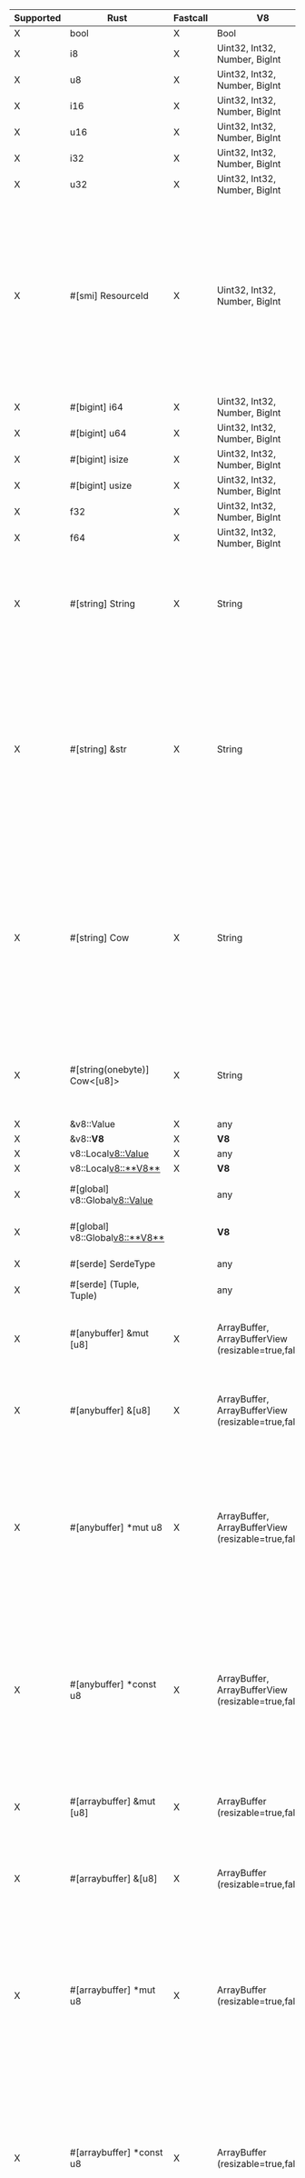 | Supported | Rust                                | Fastcall | V8                                                  | Notes                                                                                                                                                                                                          |
| --------- | ----------------------------------- | -------- | --------------------------------------------------- | -------------------------------------------------------------------------------------------------------------------------------------------------------------------------------------------------------------- |
| X         | bool                                | X        | Bool                                                |                                                                                                                                                                                                                |
| X         | i8                                  | X        | Uint32, Int32, Number, BigInt                       |                                                                                                                                                                                                                |
| X         | u8                                  | X        | Uint32, Int32, Number, BigInt                       |                                                                                                                                                                                                                |
| X         | i16                                 | X        | Uint32, Int32, Number, BigInt                       |                                                                                                                                                                                                                |
| X         | u16                                 | X        | Uint32, Int32, Number, BigInt                       |                                                                                                                                                                                                                |
| X         | i32                                 | X        | Uint32, Int32, Number, BigInt                       |                                                                                                                                                                                                                |
| X         | u32                                 | X        | Uint32, Int32, Number, BigInt                       |                                                                                                                                                                                                                |
| X         | #[smi] ResourceId                   | X        | Uint32, Int32, Number, BigInt                       | SMI is internally represented as a signed integer, but unsigned `#[smi]` types will be bit-converted to unsigned values for the Rust call. JavaScript code will continue to see signed integers.               |
| X         | #[bigint] i64                       | X        | Uint32, Int32, Number, BigInt                       |                                                                                                                                                                                                                |
| X         | #[bigint] u64                       | X        | Uint32, Int32, Number, BigInt                       |                                                                                                                                                                                                                |
| X         | #[bigint] isize                     | X        | Uint32, Int32, Number, BigInt                       |                                                                                                                                                                                                                |
| X         | #[bigint] usize                     | X        | Uint32, Int32, Number, BigInt                       |                                                                                                                                                                                                                |
| X         | f32                                 | X        | Uint32, Int32, Number, BigInt                       |                                                                                                                                                                                                                |
| X         | f64                                 | X        | Uint32, Int32, Number, BigInt                       |                                                                                                                                                                                                                |
| X         | #[string] String                    | X        | String                                              | Fastcall available only if string is Latin-1. Will always create an allocated, UTF-8 copy of the String data.                                                                                                  |
| X         | #[string] &str                      | X        | String                                              | Fastcall available only if string is Latin-1. Will create an owned `String` copy of the String data if it doesn't fit on the stack. Will never allocate in a fastcall, but will copy Latin-1 -> UTF-8.         |
| X         | #[string] Cow<str>                  | X        | String                                              | Fastcall available only if string is Latin-1. Will create a `Cow::Owned` copy of the String data if it doesn't fit on the stack. Will always be `Cow::Borrowed` in a fastcall, but will copy Latin-1 -> UTF-8. |
| X         | #[string(onebyte)] Cow<[u8]>        | X        | String                                              | Fastest `String`-type method. If the string is not Latin-1, will throw a TypeError.                                                                                                                            |
| X         | &v8::Value                          | X        | any                                                 |                                                                                                                                                                                                                |
| X         | &v8::**V8**                         | X        | **V8**                                              |                                                                                                                                                                                                                |
| X         | v8::Local<v8::Value>                | X        | any                                                 |                                                                                                                                                                                                                |
| X         | v8::Local<v8::**V8**>               | X        | **V8**                                              |                                                                                                                                                                                                                |
| X         | #[global] v8::Global<v8::Value>     |          | any                                                 | ⚠️ Slower than `v8::Local`.                                                                                                                                                                                     |
| X         | #[global] v8::Global<v8::**V8**>    |          | **V8**                                              | ⚠️ Slower than `v8::Local`.                                                                                                                                                                                     |
| X         | #[serde] SerdeType                  |          | any                                                 | ⚠️ May be slow.                                                                                                                                                                                                 |
| X         | #[serde] (Tuple, Tuple)             |          | any                                                 | ⚠️ May be slow.                                                                                                                                                                                                 |
| X         | #[anybuffer] &mut [u8]              | X        | ArrayBuffer, ArrayBufferView (resizable=true,false) | ⚠️ JS may modify the contents of the slice if V8 is called re-entrantly.                                                                                                                                        |
| X         | #[anybuffer] &[u8]                  | X        | ArrayBuffer, ArrayBufferView (resizable=true,false) | ⚠️ JS may modify the contents of the slice if V8 is called re-entrantly.                                                                                                                                        |
| X         | #[anybuffer] *mut u8                | X        | ArrayBuffer, ArrayBufferView (resizable=true,false) | ⚠️ JS may modify the contents of the slice if V8 is called re-entrantly. Because of how V8 treats empty arrays in fastcalls, they will always be passed as null.                                                |
| X         | #[anybuffer] *const u8              | X        | ArrayBuffer, ArrayBufferView (resizable=true,false) | ⚠️ JS may modify the contents of the slice if V8 is called re-entrantly. Because of how V8 treats empty arrays in fastcalls, they will always be passed as null.                                                |
| X         | #[arraybuffer] &mut [u8]            | X        | ArrayBuffer (resizable=true,false)                  | ⚠️ JS may modify the contents of the slice if V8 is called re-entrantly.                                                                                                                                        |
| X         | #[arraybuffer] &[u8]                | X        | ArrayBuffer (resizable=true,false)                  | ⚠️ JS may modify the contents of the slice if V8 is called re-entrantly.                                                                                                                                        |
| X         | #[arraybuffer] *mut u8              | X        | ArrayBuffer (resizable=true,false)                  | ⚠️ JS may modify the contents of the slice if V8 is called re-entrantly. Because of how V8 treats empty arrays in fastcalls, they will always be passed as null.                                                |
| X         | #[arraybuffer] *const u8            | X        | ArrayBuffer (resizable=true,false)                  | ⚠️ JS may modify the contents of the slice if V8 is called re-entrantly. Because of how V8 treats empty arrays in fastcalls, they will always be passed as null.                                                |
| X         | #[arraybuffer(copy)] Vec<u8>        | X        | ArrayBuffer (resizable=true,false)                  | Safe, but forces a copy.                                                                                                                                                                                       |
| X         | #[arraybuffer(copy)] Box<[u8]>      | X        | ArrayBuffer (resizable=true,false)                  | Safe, but forces a copy.                                                                                                                                                                                       |
| X         | #[arraybuffer(copy)] bytes::Bytes   | X        | ArrayBuffer (resizable=true,false)                  | Safe, but forces a copy.                                                                                                                                                                                       |
| X         | #[buffer] &mut [u8]                 | X        | UInt8Array (resizable=true,false)                   | ⚠️ JS may modify the contents of the slice if V8 is called re-entrantly.                                                                                                                                        |
| X         | #[buffer] &[u8]                     | X        | UInt8Array (resizable=true,false)                   | ⚠️ JS may modify the contents of the slice if V8 is called re-entrantly.                                                                                                                                        |
| X         | #[buffer] *mut u8                   | X        | UInt8Array (resizable=true,false)                   | ⚠️ JS may modify the contents of the slice if V8 is called re-entrantly. Because of how V8 treats empty arrays in fastcalls, they will always be passed as null.                                                |
| X         | #[buffer] *const u8                 | X        | UInt8Array (resizable=true,false)                   | ⚠️ JS may modify the contents of the slice if V8 is called re-entrantly. Because of how V8 treats empty arrays in fastcalls, they will always be passed as null.                                                |
| X         | #[buffer(copy)] Vec<u8>             | X        | UInt8Array (resizable=true,false)                   | Safe, but forces a copy.                                                                                                                                                                                       |
| X         | #[buffer(copy)] Box<[u8]>           | X        | UInt8Array (resizable=true,false)                   | Safe, but forces a copy.                                                                                                                                                                                       |
| X         | #[buffer(copy)] bytes::Bytes        | X        | UInt8Array (resizable=true,false)                   | Safe, but forces a copy.                                                                                                                                                                                       |
| X         | #[buffer] &mut [u32]                | X        | UInt32Array (resizable=true,false)                  | ⚠️ JS may modify the contents of the slice if V8 is called re-entrantly.                                                                                                                                        |
| X         | #[buffer] &[u32]                    | X        | UInt32Array (resizable=true,false)                  | ⚠️ JS may modify the contents of the slice if V8 is called re-entrantly.                                                                                                                                        |
| X         | #[buffer(copy)] Vec<u32>            | X        | UInt32Array (resizable=true,false)                  | Safe, but forces a copy.                                                                                                                                                                                       |
| X         | #[buffer(copy)] Box<[u32]>          | X        | UInt32Array (resizable=true,false)                  | Safe, but forces a copy.                                                                                                                                                                                       |
|           | #[buffer] V8Slice                   | X        | ArrayBufferView (resizable=false)                   | ⚠️ JS may modify the contents of slices obtained from buffer.                                                                                                                                                   |
|           | #[buffer(detach)] V8Slice           | X        | ArrayBufferView (resizable=true,false)              | Safe.                                                                                                                                                                                                          |
|           | #[buffer] V8ResizableSlice          | X        | ArrayBufferView (resizable=true)                    | ⚠️ JS may modify the contents of slices obtained from buffer.                                                                                                                                                   |
| X         | #[buffer] JsBuffer                  | X        | ArrayBufferView (resizable=false)                   | ⚠️ JS may modify the contents of slices obtained from buffer.                                                                                                                                                   |
| X         | #[buffer(detach)] JsBuffer          |          | ArrayBufferView (resizable=true,false)              | Safe.                                                                                                                                                                                                          |
|           | #[buffer(unsafe)] bytes::Bytes      | X        | ArrayBufferView (resizable=false)                   | ⚠️ JS may modify the contents of the buffer.                                                                                                                                                                    |
|           | #[buffer(detach)] bytes::Bytes      | X        | ArrayBufferView (resizable=true,false)              | Safe.                                                                                                                                                                                                          |
| X         | *const std::ffi::c_void             | X        | External                                            |                                                                                                                                                                                                                |
| X         | *mut std::ffi::c_void               | X        | External                                            |                                                                                                                                                                                                                |
| X         | #[memory(caller)] &[u8]             | X        | WASM                                                | When called from WASM code, contains a pointer to the WASM module's memory. Throws an exception if called from another context.                                                                                |
| X         | #[memory(caller)] &mut [u8]         | X        | WASM                                                | When called from WASM code, contains a pointer to the WASM module's memory. Throws an exception if called from another context.                                                                                |
| X         | #[memory(caller)] Option<&[u8]>     | X        | WASM                                                | When called from WASM code, contains a pointer to the WASM module's memory, otherwise `None`.                                                                                                                  |
| X         | #[memory(caller)] Option<&mut [u8]> | X        | WASM                                                | When called from WASM code, contains a pointer to the WASM module's memory, otherwise `None`.                                                                                                                  |
| X         | &OpState                            | X        |                                                     |                                                                                                                                                                                                                |
| X         | &mut OpState                        | X        |                                                     |                                                                                                                                                                                                                |
| X         | Rc<RefCell<OpState>>                | X        |                                                     |                                                                                                                                                                                                                |
| X         | #[state] &StateObject               | X        |                                                     | Extracts an object from `OpState`.                                                                                                                                                                             |
| X         | #[state] &mut StateObject           | X        |                                                     | Extracts an object from `OpState`.                                                                                                                                                                             |
| X         | &JsRuntimeState                     | X        |                                                     | Only usable in `deno_core`.                                                                                                                                                                                    |
| X         | &mut JsRuntimeState                 | X        |                                                     | Only usable in `deno_core`.                                                                                                                                                                                    |
| X         | Rc<RefCell<JsRuntimeState>>         | X        |                                                     | Only usable in `deno_core`.                                                                                                                                                                                    |
| X         | *mut v8::Isolate                    | X        |                                                     | ⚠️ Extremely dangerous, may crash if you don't use `nofast` depending on what you do.                                                                                                                           |
